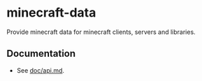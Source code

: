 # minecraft-data

Provide minecraft data for minecraft clients, servers and libraries.

## Documentation

 * See [doc/api.md](doc/api.md).